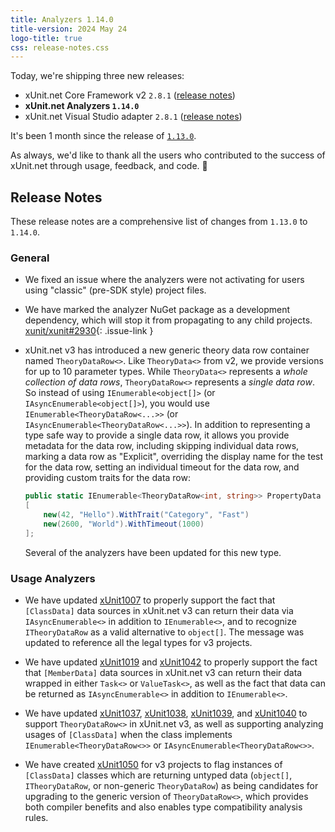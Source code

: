```yaml
---
title: Analyzers 1.14.0
title-version: 2024 May 24
logo-title: true
css: release-notes.css
---
```


Today, we're shipping three new releases:

* xUnit.net Core Framework v2 `2.8.1` ([release notes](/releases/v2/2.8.1))
* **xUnit.net Analyzers `1.14.0`**
* xUnit.net Visual Studio adapter `2.8.1` ([release notes](/releases/visualstudio/2.8.1))

It's been 1 month since the release of [`1.13.0`](/releases/analyzers/1.13.0).

As always, we'd like to thank all the users who contributed to the success of xUnit.net through usage, feedback, and code. 🎉

## Release Notes

These release notes are a comprehensive list of changes from `1.13.0` to `1.14.0`.

### General

* We fixed an issue where the analyzers were not activating for users using "classic" (pre-SDK style) project files.

* We have marked the analyzer NuGet package as a development dependency, which will stop it from propagating to any child projects. [xunit/xunit#2930](https://github.com/xunit/xunit/issues/2930){: .issue-link }

* xUnit.net v3 has introduced a new generic theory data row container named `TheoryDataRow<>`. Like `TheoryData<>` from v2, we provide versions for up to 10 parameter types. While `TheoryData<>` represents a _whole collection of data rows_, `TheoryDataRow<>` represents a _single data row_. So instead of using `IEnumerable<object[]>` (or `IAsyncEnumerable<object[]>`), you would use `IEnumerable<TheoryDataRow<...>>` (or `IAsyncEnumerable<TheoryDataRow<...>>`). In addition to representing a type safe way to provide a single data row, it allows you provide metadata for the data row, including skipping individual data rows, marking a data row as "Explicit", overriding the display name for the test for the data row, setting an individual timeout for the data row, and providing custom traits for the data row:

  ```csharp
  public static IEnumerable<TheoryDataRow<int, string>> PropertyData =>
  [
      new(42, "Hello").WithTrait("Category", "Fast")
      new(2600, "World").WithTimeout(1000)
  ];
  ```

  Several of the analyzers have been updated for this new type.

### Usage Analyzers

* We have updated [xUnit1007](/xunit.analyzers/rules/xUnit1007) to properly support the fact that `[ClassData]` data sources in xUnit.net v3 can return their data via `IAsyncEnumerable<>` in addition to `IEnumerable<>`, and to recognize `ITheoryDataRow` as a valid alternative to `object[]`. The message was updated to reference all the legal types for v3 projects.

* We have updated [xUnit1019](/xunit.analyzers/rules/xUnit1019) and [xUnit1042](/xunit.analyzers/rules/xUnit1042) to properly support the fact that `[MemberData]` data sources in xUnit.net v3 can return their data wrapped in either `Task<>` or `ValueTask<>`, as well as the fact that data can be returned as `IAsyncEnumerable<>` in addition to `IEnumerable<>`.

* We have updated [xUnit1037](/xunit.analyzers/rules/xUnit1037), [xUnit1038](/xunit.analyzers/rules/xUnit1038), [xUnit1039](/xunit.analyzers/rules/xUnit1039), and [xUnit1040](/xunit.analyzers/rules/xUnit1040) to support `TheoryDataRow<>` in xUnit.net v3, as well as supporting analyzing usages of `[ClassData]` when the class implements `IEnumerable<TheoryDataRow<>>` or `IAsyncEnumerable<TheoryDataRow<>>`.

* We have created [xUnit1050](/xunit.analyzers/rules/xUnit1050) for v3 projects to flag instances of `[ClassData]` classes which are returning untyped data (`object[]`, `ITheoryDataRow`, or non-generic `TheoryDataRow`) as being candidates for upgrading to the generic version of `TheoryDataRow<>`, which provides both compiler benefits and also enables type compatibility analysis rules.
